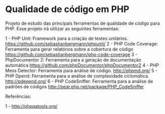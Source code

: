 Qualidade de código em PHP
==========================

Projeto de estudo das principais ferramentas de qualidade de código para PHP.
Esse projeto irá utilizar as seguintes ferramentas:

1 - PHP Unit: Framework para a criação de testes unitários.
    https://github.com/sebastianbergmann/phpunit/
2 - PHP Code Coverage: Ferramenta para gerar relatórios sobre a cobertura de código
    https://github.com/sebastianbergmann/php-code-coverage
3 - PhpDocumentor 2: Ferramenta para a geração de documentação automática
    https://github.com/phpDocumentor/phpDocumentor2
4 - PHP Mess Detector: Ferramenta para análise de código.
    http://phpmd.org/
5 - PHP Dpend: Ferramenta para a análise de complexidade ciclomática.
    http://pdepend.org/
6 - PHP CodeSniffer: Ferramenta para a análise de padrões de códigos
    http://pear.php.net/package/PHP_CodeSniffer

Referências:

1 - http://phpqatools.org/
